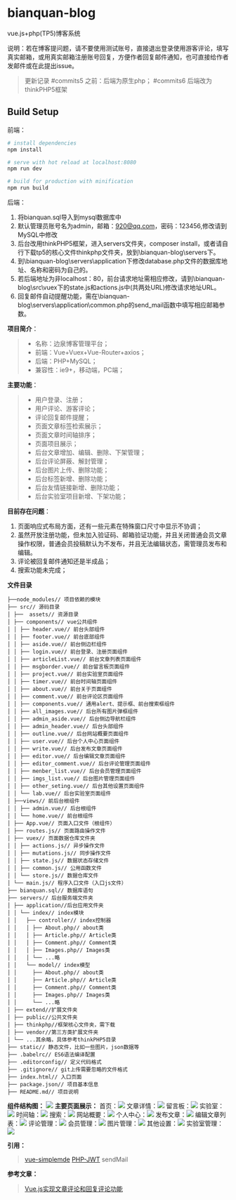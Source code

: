 # bianquan-blog

vue.js+php(TP5)博客系统

说明：若在博客提问题，请不要使用测试账号，直接退出登录使用游客评论，填写真实邮箱，或用真实邮箱注册账号回复，方便作者回复邮件通知，也可直接给作者发邮件或在此提出issue。


>更新记录
#commits5 之前：后端为原生php；
#commits6 后端改为thinkPHP5框架

## Build Setup
前端：
``` bash
# install dependencies
npm install

# serve with hot reload at localhost:8080
npm run dev

# build for production with minification
npm run build
```
后端：
1.  将bianquan.sql导入到mysql数据库中
2.  默认管理员账号名为admin，邮箱：920@qq.com，密码：123456,修改请到MySQL中修改
3.  后台改用thinkPHP5框架，进入servers文件夹，composer install，或者请自行下载tp5的核心文件thinkphp文件夹，放到\bianquan-blog\servers下。
4.  到\bianquan-blog\servers\application下修改database.php文件的数据库地址、名称和密码为自己的。
5.  若后端地址为非localhost：80，前台请求地址需相应修改，请到\bianquan-blog\src\vuex下的state.js和actions.js中(共两处URL)修改请求地址URL。
6.  回复邮件自动提醒功能，需在\bianquan-blog\servers\application\common.php的send_mail函数中填写相应邮箱参数。


**项目简介**：
> * 名称：边泉博客管理平台；
> * 前端：Vue+Vuex+Vue-Router+axios；
> * 后端：PHP+MySQL；
> * 兼容性：ie9+，移动端，PC端；

**主要功能**：
> * 用户登录、注册；
> * 用户评论、游客评论；
> * 评论回复邮件提醒；
> * 页面文章标签检索展示；
> * 页面文章时间轴排序；
> * 页面项目展示；
> * 后台文章增加、编辑、删除、下架管理；
> * 后台评论屏蔽、解封管理；
> * 后台图片上传、删除功能；
> * 后台标签新增、删除功能；
> * 后台友情链接新增、删除功能；
> * 后台实验室项目新增、下架功能；

**目前存在问题**：
1.  页面响应式布局方面，还有一些元素在特殊窗口尺寸中显示不协调；
2.  虽然开放注册功能，但未加入验证码、邮箱验证功能，并且关闭普通会员文章操作权限，普通会员投稿默认为不发布，并且无法编辑状态，需管理员发布和编辑。
3.  评论被回复邮件通知还是半成品；
4.  搜索功能未完成；


**文件目录**
```
├──node_modules// 项目依赖的模块    
├── src// 源码目录
│ ├──  assets// 资源目录
│ ├── components// vue公共组件
│ │ ├── header.vue// 前台头部组件
│ │ ├── footer.vue// 前台底部组件
│ │ ├── aside.vue// 前台侧边栏组件
│ │ ├── login.vue// 前台登录、注册页面组件
│ │ ├── articleList.vue// 前台文章列表页面组件
│ │ ├── msgborder.vue// 前台留言板页面组件
│ │ ├── project.vue// 前台实验室页面组件
│ │ ├── timer.vue// 前台时间轴页面组件
│ │ ├── about.vue// 前台关于页面组件
│ │ ├── comment.vue// 前台评论区页面组件
│ │ ├── components.vue// 通用alert、提示框、前台搜索框组件
│ │ ├── all_images.vue// 后台所有图片弹框组件
│ │ ├── admin_aside.vue// 后台侧边导航栏组件
│ │ ├── admin_header.vue// 后台头部组件
│ │ ├── outline.vue// 后台网站概要页面组件
│ │ ├── user.vue// 后台个人中心页面组件
│ │ ├── write.vue// 后台发布文章页面组件
│ │ ├── editor.vue// 后台编辑文章页面组件
│ │ ├── editor_comment.vue// 后台评论管理页面组件
│ │ ├── menber_list.vue// 后台会员管理页面组件
│ │ ├── imgs_list.vue// 后台图片管理页面组件
│ │ ├── other_seting.vue// 后台其他设置页面组件
│ │ └── lab.vue// 后台实验室页面组件
│ ├──views// 前后台根组件
│ │ ├── admin.vue// 后台根组件
│ │ └── home.vue// 前台根组件
│ ├── App.vue// 页面入口文件（根组件）
│ ├── routes.js// 页面路由操作文件
│ ├── vuex// 页面数据仓库文件夹
│ │ ├── actions.js// 异步操作文件
│ │ ├── mutations.js// 同步操作文件
│ │ ├── state.js// 数据状态存储文件
│ │ ├── common.js// 公用函数文件
│ │ └── store.js// 数据仓库文件
│ └── main.js// 程序入口文件（入口js文件）
├── bianquan.sql// 数据库语句
├── servers// 后台服务端文件夹
│ ├── application//后台应用文件夹
│ │ └── index// index模块
│ │   ├── controller// index控制器
│ │   │ ├── About.php// about类
│ │   │ ├── Article.php// Article类
│ │   │ ├── Comment.php// Comment类
│ │   │ ├── Images.php// Images类
│ │   │ └── ...略
│ │   └── model// index模型
│ │     ├── About.php// about类
│ │     ├── Article.php// Article类
│ │     ├── Comment.php// Comment类
│ │     ├── Images.php// Images类
│ │     └── ...略
│ ├── extend//扩展文件夹
│ ├── public//公共文件夹
│ ├── thinkphp//框架核心文件夹，需下载
│ ├── vendor//第三方类扩展文件夹
│ └── ...其余略，具体参考thinkPHP5目录
├── static// 静态文件，比如一些图片，json数据等
├── .babelrc// ES6语法编译配置
├── .editorconfig// 定义代码格式
├── .gitignore// git上传需要忽略的文件格式
├── index.html// 入口页面
├── package.json// 项目基本信息
├── README.md// 项目说明
```
**组件结构图：**
![](https://github.com/920200256/bianquan-blog/blob/master/static/imgs/20180405/jiegoutu.jpg)
**主要页面展示：**
首页：![](https://github.com/920200256/bianquan-blog/blob/master/static/imgs/20180409/HOME.jpg)
文章详情：![](https://github.com/920200256/bianquan-blog/blob/master/static/imgs/20180409/article.jpg)
留言板：![](https://github.com/920200256/bianquan-blog/blob/master/static/imgs/20180409/MESSAGE.jpg)
实验室：![](https://github.com/920200256/bianquan-blog/blob/master/static/imgs/20180409/PROJECT.jpg)
时间轴：![](https://github.com/920200256/bianquan-blog/blob/master/static/imgs/20180409/SEARCH.jpg)
搜索：![](https://github.com/920200256/bianquan-blog/blob/master/static/imgs/20180409/TIMER.jpg)
网站概要：![](https://github.com/920200256/bianquan-blog/blob/master/static/imgs/20180406/outline.png)
个人中心：![](https://github.com/920200256/bianquan-blog/blob/master/static/imgs/20180406/user.jpg)
发布文章：![](https://github.com/920200256/bianquan-blog/blob/master/static/imgs/20180406/write.png)
编辑文章列表：![](https://github.com/920200256/bianquan-blog/blob/master/static/imgs/20180406/edit.png)
评论管理：![](https://github.com/920200256/bianquan-blog/blob/master/static/imgs/20180406/comment.png)
会员管理：![](https://github.com/920200256/bianquan-blog/blob/master/static/imgs/20180406/member.png)
图片管理：![](https://github.com/920200256/bianquan-blog/blob/master/static/imgs/20180406/imgs.png)
其他设置：![](https://github.com/920200256/bianquan-blog/blob/master/static/imgs/20180406/otherseting.png)
实验室管理：![](https://github.com/920200256/bianquan-blog/blob/master/static/imgs/20180406/lab.png)


**引用：**
> [vue-simplemde](https://github.com/F-loat/vue-simplemde)
> [PHP-JWT](https://packagist.org/packages/firebase/php-jwt)
> sendMail

**参考文章：**
> [Vue.js实现文章评论和回复评论功能](https://blog.csdn.net/weixin_35987513/article/details/53748707)
